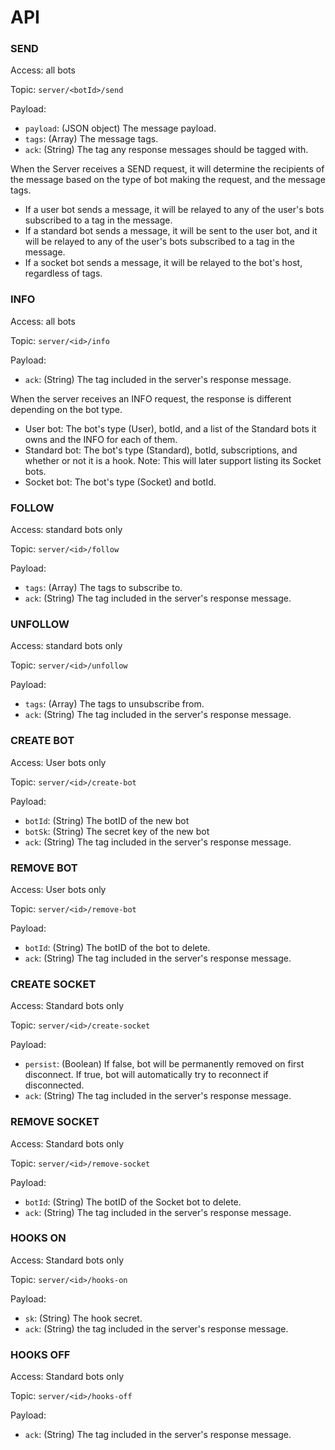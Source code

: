 # API

### SEND

Access: all bots

Topic: `server/<botId>/send`

Payload:

* `payload`: (JSON object) The message payload.
* `tags`: (Array) The message tags.
* `ack`: (String) The tag any response messages should be tagged with.

When the Server receives a SEND request, it will determine the recipients
of the message based on the type of bot making the request, and the message tags.

* If a user bot sends a message, it will be relayed to any of the user's bots
subscribed to a tag in the message.
* If a standard bot sends a message, it will be sent to the user bot, and it will
be relayed to any of the user's bots subscribed to a tag in the message.
* If a socket bot sends a message, it will be relayed to the bot's host, regardless
of tags.


### INFO

Access: all bots

Topic: `server/<id>/info`

Payload:

- `ack`: (String) The tag included in the server's response message.

When the server receives an INFO request, the response is different depending on the bot type.
* User bot: The bot's type (User), botId, and a list of the Standard bots it owns and the INFO for each of them.
* Standard bot: The bot's type (Standard), botId, subscriptions, and whether or not it is a hook. Note: This will later support listing its Socket bots.
* Socket bot: The bot's type (Socket) and botId.


### FOLLOW

Access: standard bots only

Topic: `server/<id>/follow`

Payload:

- `tags`: (Array) The tags to subscribe to.
- `ack`: (String) The tag included in the server's response message.


### UNFOLLOW

Access: standard bots only

Topic: `server/<id>/unfollow`

Payload:

- `tags`: (Array) The tags to unsubscribe from.
- `ack`: (String) The tag included in the server's response message.


### CREATE BOT

Access: User bots only

Topic: `server/<id>/create-bot`

Payload:

- `botId`: (String) The botID of the new bot
- `botSk`: (String) The secret key of the new bot
- `ack`: (String) The tag included in the server's response message.


### REMOVE BOT

Access: User bots only

Topic: `server/<id>/remove-bot`

Payload:

- `botId`: (String) The botID of the bot to delete.
- `ack`: (String) The tag included in the server's response message.


### CREATE SOCKET

Access: Standard bots only

Topic: `server/<id>/create-socket`

Payload:

- `persist`: (Boolean) If false, bot will be permanently removed on first disconnect. If true, bot will automatically try to reconnect if disconnected.
- `ack`: (String) The tag included in the server's response message.


### REMOVE SOCKET

Access: Standard bots only

Topic: `server/<id>/remove-socket`

Payload:

- `botId`: (String) The botID of the Socket bot to delete.
- `ack`: (String) The tag included in the server's response message.


### HOOKS ON

Access: Standard bots only

Topic: `server/<id>/hooks-on`

Payload:

- `sk`: (String) The hook secret.
- `ack`: (String) the tag included in the server's response message.


### HOOKS OFF

Access: Standard bots only

Topic: `server/<id>/hooks-off`

Payload:

- `ack`: (String) The tag included in the server's response message.

